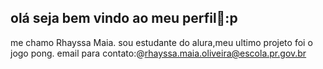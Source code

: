 ## olá seja bem vindo ao meu perfil🎠:p
me chamo Rhayssa Maia.
sou estudante do alura,meu ultimo projeto foi o jogo pong.
email para contato:@rhayssa.maia.oliveira@escola.pr.gov.br


<!--
**maiarhayssa9/maiarhayssa9** is a ✨ _special_ ✨ repository because its `README.md` (this file) appears on your GitHub profile.

Here are some ideas to get you started:

- 🔭 I’m currently working on ...
- 🌱 I’m currently learning ...
- 👯 I’m looking to collaborate on ...
- 🤔 I’m looking for help with ...
- 💬 Ask me about ...
- 📫 How to reach me: ...
- 😄 Pronouns: ...
- ⚡ Fun fact: ...
-->
